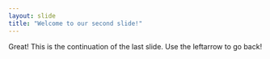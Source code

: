 ```yaml
---
layout: slide
title: "Welcome to our second slide!"
---
```

Great! This is the continuation of the last slide.
Use the leftarrow to go back!
